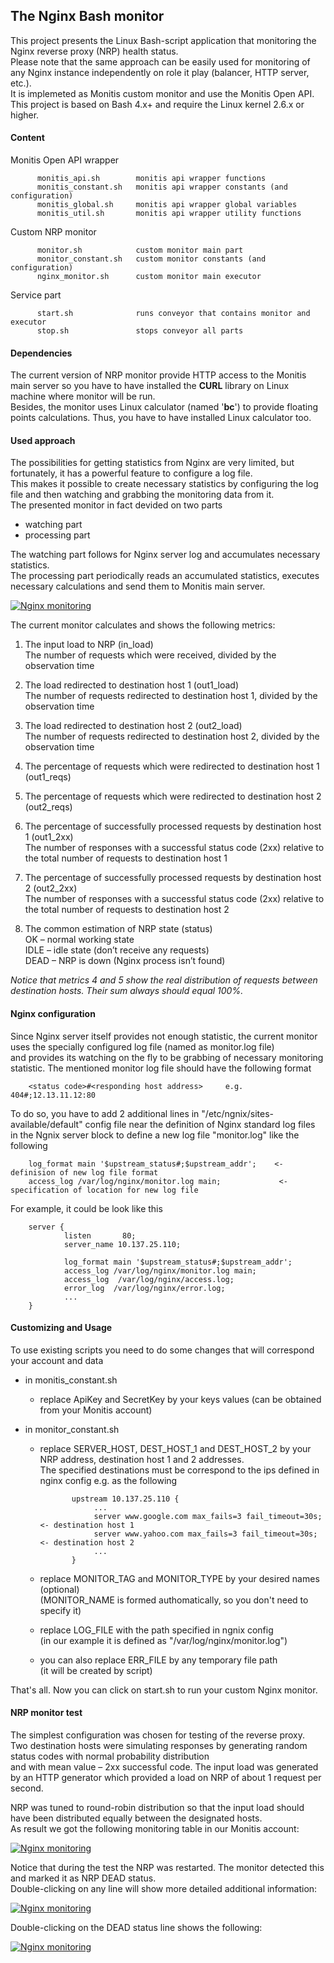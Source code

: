 ## The Nginx Bash monitor

This project presents the Linux Bash-script application that monitoring the Nginx reverse proxy (NRP) health status.  
Please note that the same approach can be easily used for monitoring of any Nginx instance independently on role it play (balancer, HTTP server, etc.).  
It is implemeted as Monitis custom monitor and use the Monitis Open API.  
This project is based on Bash 4.x+ and require the Linux kernel 2.6.x or higher.

#### Content  

   Monitis Open API wrapper  

          monitis_api.sh        monitis api wrapper functions  
          monitis_constant.sh   monitis api wrapper constants (and configuration)  
          monitis_global.sh     monitis api wrapper global variables  
          monitis_util.sh       monitis api wrapper utility functions  

   Custom NRP monitor  

          monitor.sh            custom monitor main part  
          monitor_constant.sh   custom monitor constants (and configuration)  
          nginx_monitor.sh      custom monitor main executor  

   Service part  

          start.sh              runs conveyor that contains monitor and executor
          stop.sh               stops conveyor all parts

#### Dependencies  

The current version of NRP monitor provide HTTP access to the Monitis main server so you have to have installed the __CURL__ library on Linux  machine where monitor will be run.  
Besides, the monitor uses Linux calculator (named '__bc__') to provide floating points calculations. Thus, you have to have installed Linux calculator too.  
 
#### Used approach

The possibilities for getting statistics from Nginx are very limited, but fortunately, it has a powerful feature to configure a log file.  
This makes it possible to create necessary statistics by configuring the log file and then watching and grabbing the monitoring data from it.  
The presented monitor in fact devided on two parts  

   - watching part
   - processing part

The watching part follows for Nginx server log and accumulates necessary statistics.  
The processing part periodically reads an accumulated statistics, executes necessary calculations and send them to Monitis main server.  

<a href="http://blog.monitis.com/"><img src="http://blog.monitis.com/wp-content/uploads/2012/06/NRP_Monitoring.png" title="Nginx monitoring" /></a>

The current monitor calculates and shows the following metrics:

  1. The input load to NRP (in_load)  
    The number of requests which were received, divided by the observation time

  1. The load redirected to destination host 1 (out1_load)  
    The number of requests redirected to destination host 1, divided by the observation time

  1. The load redirected to destination host 2 (out2_load)  
    The number of requests redirected to destination host 2, divided by the observation time

  1. The percentage of requests which  were redirected to destination host 1 (out1_reqs)  

  1. The percentage of requests which  were redirected to destination host 2 (out2_reqs)  

  1. The percentage of successfully processed requests by destination host 1 (out1_2xx)  
    The number of responses with a successful status code (2xx) relative to the total number of requests to destination host 1

  1. The percentage of successfully processed requests by destination host 2 (out2_2xx)  
    The number of responses with a successful status code (2xx) relative to the total number of requests to destination host 2

  1. The common estimation of NRP state (status)  
     OK – normal working state  
     IDLE – idle state (don’t receive any requests)  
     DEAD – NRP is down (Nginx process isn’t found)  

_Notice that metrics 4 and 5 show the real distribution of requests between destination hosts. Their sum always should equal 100%._

#### Nginx configuration  

Since Nginx server itself provides not enough statistic, the current monitor uses the specially configured log file (named as monitor.log file)  
and provides its watching on the fly to be grabbing of necessary monitoring statistic. The mentioned monitor log file should have the following format  


        <status code>#<responding host address>		e.g.  404#;12.13.11.12:80

To do so, you have to add 2 additional lines in "/etc/ngnix/sites-available/default" config file near the definition of Nginx standard log files  
in the Ngnix server block to define a new log file "monitor.log" like the following  

        log_format main '$upstream_status#;$upstream_addr';    <- definision of new log file format
        access_log /var/log/nginx/monitor.log main;             <- specification of location for new log file


For example, it could be look like this  

        server {
                listen       80;
                server_name 10.137.25.110;

                log_format main '$upstream_status#;$upstream_addr';
                access_log /var/log/nginx/monitor.log main;
                access_log  /var/log/nginx/access.log;
                error_log  /var/log/nginx/error.log;
                ...
        }

#### Customizing and Usage 

To use existing scripts you need to do some changes that will correspond your account and data  

   - in monitis_constant.sh  
       - replace ApiKey and SecretKey by your keys values (can be obtained from your Monitis account)  

   - in monitor_constant.sh   
       - replace SERVER_HOST, DEST_HOST_1 and DEST_HOST_2 by your NRP address, destination host 1 and 2 addresses.  
         The specified destinations must be correspond to the ips defined in nginx config e.g. as the following


                    upstream 10.137.25.110 {
                         ...
                         server www.google.com max_fails=3 fail_timeout=30s;       <- destination host 1
                         server www.yahoo.com max_fails=3 fail_timeout=30s;        <- destination host 2
                         ...
                    }


       - replace MONITOR_TAG and MONITOR_TYPE by your desired names (optional)   
         (MONITOR_NAME is formed authomatically, so you don't need to specify it)

       - replace LOG_FILE with the path specified in ngnix config  
         (in our example it is defined as "/var/log/nginx/monitor.log")
			
       - you can also replace ERR_FILE by any temporary file path  
         (it will be created by script)  

That's all. Now you can click on start.sh to run your custom Nginx monitor.  

#### NRP monitor test

The simplest configuration was chosen for testing of the reverse proxy.  
Two destination hosts were simulating responses by generating random status codes with normal probability distribution  
and with mean value – 2xx successful code. The input load was generated by an HTTP generator which provided a load on NRP of about 1 request per second.  

NRP was tuned to round-robin distribution so that the input load should have been distributed equally between the designated hosts.  
As result we got the following monitoring table in our Monitis account:

<a href="http://blog.monitis.com/"><img src="http://blog.monitis.com/wp-content/uploads/2012/06/NRP_Monitoring2.png" title="Nginx monitoring" /></a>

Notice that during the test the NRP was restarted. The monitor detected this and marked it as NRP DEAD status.  
Double-clicking on any line will show more detailed additional information:  

<a href="http://blog.monitis.com/"><img src="http://blog.monitis.com/wp-content/uploads/2012/06/NRP_Monitoring3.png" title="Nginx monitoring" /></a>

Double-clicking on the DEAD status line shows the following:

<a href="http://blog.monitis.com/"><img src="http://blog.monitis.com/wp-content/uploads/2012/06/NRP_Monitoring4.png" title="Nginx monitoring" /></a>


